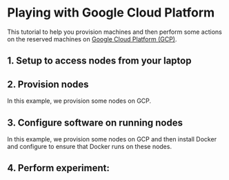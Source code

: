 # Playing with Google Cloud Platform

This tutorial to help you provision machines and then perform some actions on the reserved machines on [Google Cloud Platform (GCP)](https://cloud.google.com).

## 1. Setup to access nodes from your laptop

## 2. Provision nodes 
In this example, we provision some nodes on GCP.


## 3. Configure software on running nodes
In this example, we provision some nodes on GCP and then install Docker and configure to ensure that Docker runs on these nodes.


## 4. Perform experiment: 